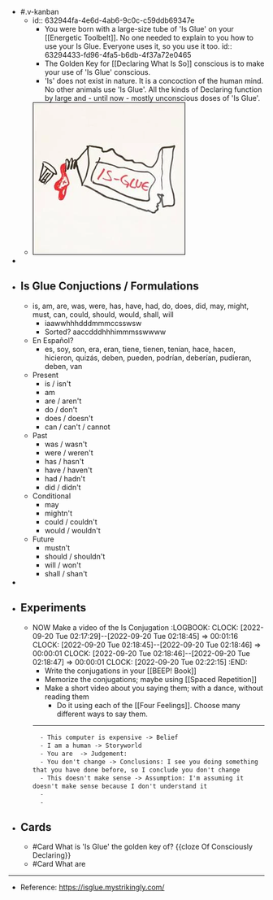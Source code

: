 - #.v-kanban
	- id:: 632944fa-4e6d-4ab6-9c0c-c59ddb69347e
		- You were born with a large-size tube of 'Is Glue' on your [[Energetic Toolbelt]]. No one needed to explain to you how to use your Is Glue. Everyone uses it, so you use it too.
		  id:: 63294433-fd96-4fa5-b6db-4f37a72e0465
		- The Golden Key for [[Declaring What Is So]] conscious is to make your use of 'Is Glue' conscious.
		- 'Is' does not exist in nature. It is a concoction of the human mind. No other animals use 'Is Glue'.
		  All the kinds of Declaring function by large and - until now - mostly unconscious doses of 'Is Glue'.
	- ![image.png](../assets/image_1663649028485_0.png)
-
- ## Is Glue Conjuctions / Formulations
	- is, am, are, was, were, has, have, had, do, does, did, may, might, must, can, could, should, would, shall, will
		- iaawwhhhdddmmmccsswsw
		- Sorted? aaccdddhhhimmmsswwww
	- En Español?
		- es, soy, son, era, eran, tiene, tienen, tenían, hace, hacen, hicieron, quizás, deben, pueden, podrían, deberían, pudieran, deben, van
	- Present
		- is / isn't
		- am
		- are / aren't
		- do / don't
		- does / doesn't
		- can / can't / cannot
	- Past
		- was / wasn't
		- were / weren't
		- has / hasn't
		- have / haven't
		- had / hadn't
		- did / didn't
	- Conditional
		- may
		- mightn't
		- could / couldn't
		- would / wouldn't
	- Future
		- mustn't
		- should / shouldn't
		- will / won't
		- shall / shan't
-
- ## Experiments
	- NOW Make a video of the Is Conjugation
	  :LOGBOOK:
	  CLOCK: [2022-09-20 Tue 02:17:29]--[2022-09-20 Tue 02:18:45] =>  00:01:16
	  CLOCK: [2022-09-20 Tue 02:18:45]--[2022-09-20 Tue 02:18:46] =>  00:00:01
	  CLOCK: [2022-09-20 Tue 02:18:46]--[2022-09-20 Tue 02:18:47] =>  00:00:01
	  CLOCK: [2022-09-20 Tue 02:22:15]
	  :END:
		- Write the conjugations in your [[BEEP! Book]]
		- Memorize the conjugations; maybe using [[Spaced Repetition]]
		- Make a short video about you saying them; with a dance, without reading them
			- Do it using each of the [[Four Feelings]]. Choose many different ways to say them.
		- ---
			- This computer is expensive -> Belief
			- I am a human -> Storyworld
			- You are  -> Judgement:
			- You don't change -> Conclusions: I see you doing something that you have done before, so I conclude you don't change
			- This doesn't make sense -> Assumption: I'm assuming it doesn't make sense because I don't understand it
			-
			-
- ## Cards
	- #Card What is 'Is Glue' the golden key of? {{cloze Of Consciously Declaring}}
	- #Card What are
- ---
- Reference: https://isglue.mystrikingly.com/